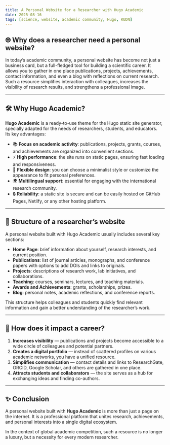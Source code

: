 ```yaml
---
title: A Personal Website for a Researcher with Hugo Academic
date: 2025-08-16
tags: [science, website, academic community, Hugo, RUDN]
---
```


## 🌐 Why does a researcher need a personal website?  

In today’s academic community, a personal website has become not just a business card, but a full-fledged tool for building a scientific career. It allows you to gather in one place publications, projects, achievements, contact information, and even a blog with reflections on current research. Such a resource simplifies interaction with colleagues, increases the visibility of research results, and strengthens a professional image.  

---

## 🛠 Why Hugo Academic?  

**Hugo Academic** is a ready-to-use theme for the Hugo static site generator, specially adapted for the needs of researchers, students, and educators.  
Its key advantages:  

- 📚 **Focus on academic activity**: publications, projects, grants, courses, and achievements are organized into convenient sections.  
- ⚡ **High performance**: the site runs on static pages, ensuring fast loading and responsiveness.  
- 🎨 **Flexible design**: you can choose a minimalist style or customize the appearance to fit personal preferences.  
- 🌍 **Multilingual support**: essential for engaging with the international research community.  
- 🔒 **Reliability**: a static site is secure and can be easily hosted on GitHub Pages, Netlify, or any other hosting platform.  

---

## 📑 Structure of a researcher’s website  

A personal website built with Hugo Academic usually includes several key sections:  

- **Home Page**: brief information about yourself, research interests, and current position.  
- **Publications**: list of journal articles, monographs, and conference papers with options to add DOIs and links to originals.  
- **Projects**: descriptions of research work, lab initiatives, and collaborations.  
- **Teaching**: courses, seminars, lectures, and teaching materials.  
- **Awards and Achievements**: grants, scholarships, prizes.  
- **Blog**: personal notes, academic reflections, and conference reports.  

This structure helps colleagues and students quickly find relevant information and gain a better understanding of the researcher’s work.  

---

## 🚀 How does it impact a career?  

1. **Increases visibility** — publications and projects become accessible to a wide circle of colleagues and potential partners.  
2. **Creates a digital portfolio** — instead of scattered profiles on various academic networks, you have a unified resource.  
3. **Simplifies communication** — contact details and links to ResearchGate, ORCID, Google Scholar, and others are gathered in one place.  
4. **Attracts students and collaborators** — the site serves as a hub for exchanging ideas and finding co-authors.  

---

## ✨ Conclusion  

A personal website built with **Hugo Academic** is more than just a page on the internet. It is a professional platform that unites research, achievements, and personal interests into a single digital ecosystem.  

In the context of global academic competition, such a resource is no longer a luxury, but a necessity for every modern researcher.  


